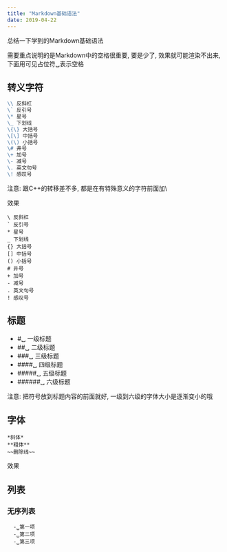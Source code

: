 ```yaml
---
title: "Markdown基础语法"
date: 2019-04-22
---
```


总结一下学到的Markdown基础语法

需要重点说明的是Markdown中的空格很重要, 要是少了, 效果就可能渲染不出来, 下面用可见占位符␣表示空格

## 转义字符
```Markdown
\\ 反斜杠
\` 反引号
\* 星号
\_ 下划线
\{\} 大括号
\[\] 中括号
\(\) 小括号
\# 井号
\+ 加号
\- 减号
\. 英文句号
\! 感叹号
```
注意: 跟C++的转移差不多, 都是在有特殊意义的字符前面加\\

效果
```
\ 反斜杠
` 反引号
* 星号
_ 下划线
{} 大括号
[] 中括号
() 小括号
# 井号
+ 加号
- 减号
. 英文句号
! 感叹号
```

## 标题
- \#␣ 一级标题
- \#\#␣ 二级标题
- \#\#\#␣ 三级标题
- \#\#\#\#␣ 四级标题
- \#\#\#\#\#␣ 五级标题
- \#\#\#\#\#\#␣ 六级标题

注意: 把符号放到标题内容的前面就好, 一级到六级的字体大小是逐渐变小的哦

## 字体
```
*斜体*
**粗体**
~~删除线~~
```
效果


## 列表
### 无序列表
```
  -␣第一项
  -␣第二项
  -␣第三项
```


